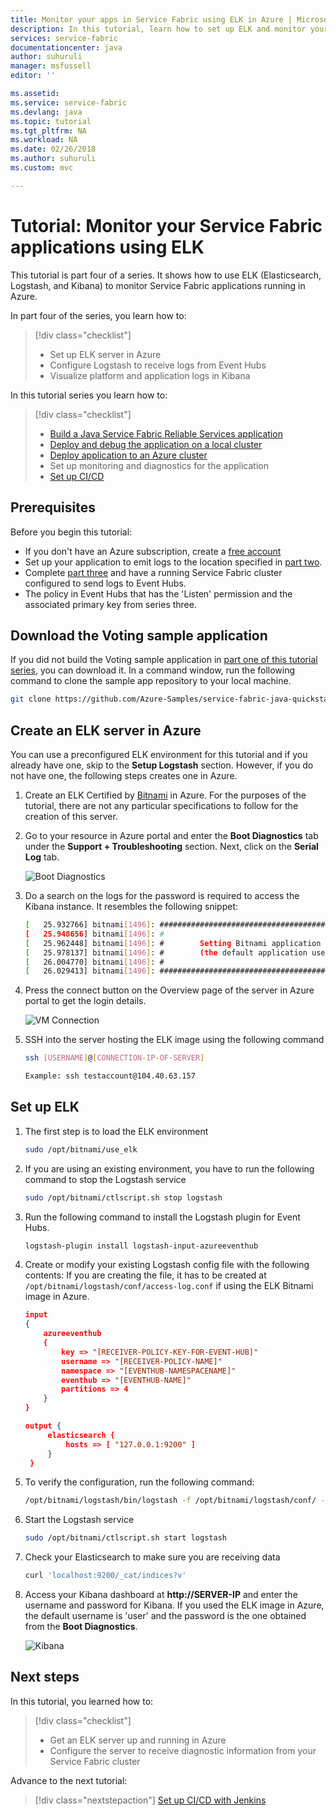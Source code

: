 ```yaml
---
title: Monitor your apps in Service Fabric using ELK in Azure | Microsoft Docs
description: In this tutorial, learn how to set up ELK and monitor your Service Fabric applications.
services: service-fabric
documentationcenter: java
author: suhuruli
manager: msfussell
editor: ''

ms.assetid: 
ms.service: service-fabric
ms.devlang: java
ms.topic: tutorial
ms.tgt_pltfrm: NA
ms.workload: NA
ms.date: 02/26/2018
ms.author: suhuruli
ms.custom: mvc

---
```

# Tutorial: Monitor your Service Fabric applications using ELK

This tutorial is part four of a series. It shows how to use ELK (Elasticsearch, Logstash, and Kibana) to monitor Service Fabric applications running in Azure.

In part four of the series, you learn how to:
> [!div class="checklist"]
> * Set up ELK server in Azure
> * Configure Logstash to receive logs from Event Hubs
> * Visualize platform and application logs in Kibana

In this tutorial series you learn how to:
> [!div class="checklist"]
> * [Build a Java Service Fabric Reliable Services application](service-fabric-tutorial-create-java-app.md)
> * [Deploy and debug the application on a local cluster](service-fabric-tutorial-debug-log-local-cluster.md)
> * [Deploy application to an Azure cluster](service-fabric-tutorial-java-deploy-azure.md)
> * Set up monitoring and diagnostics for the application
> * [Set up CI/CD](service-fabric-tutorial-java-jenkins.md)

## Prerequisites

Before you begin this tutorial:

* If you don't have an Azure subscription, create a [free account](https://azure.microsoft.com/free/?WT.mc_id=A261C142F)
* Set up your application to emit logs to the location specified in [part two](service-fabric-tutorial-debug-log-local-cluster.md).
* Complete [part three](service-fabric-tutorial-java-deploy-azure.md) and have a running Service Fabric cluster configured to send logs to Event Hubs.
* The policy in Event Hubs that has the 'Listen' permission and the associated primary key from series three.

## Download the Voting sample application

If you did not build the Voting sample application in [part one of this tutorial series](service-fabric-tutorial-create-java-app.md), you can download it. In a command window, run the following command to clone the sample app repository to your local machine.

```bash
git clone https://github.com/Azure-Samples/service-fabric-java-quickstart
```

## Create an ELK server in Azure

You can use a preconfigured ELK environment for this tutorial and if you already have one, skip to the **Setup Logstash** section. However, if you do not have one, the following steps creates one in Azure.

1. Create an ELK Certified by [Bitnami](https://ms.portal.azure.com/#create/bitnami.elk4-6) in Azure. For the purposes of the tutorial, there are not any particular specifications to follow for the creation of this server.

2. Go to your resource in Azure portal and enter the **Boot Diagnostics** tab under the **Support + Troubleshooting** section. Next, click on the **Serial Log** tab.

    ![Boot Diagnostics](./media/service-fabric-tutorial-java-elk/bootdiagnostics.png)
3. Do a search on the logs for the password is required to access the Kibana instance. It resembles the following snippet:

    ```bash
    [   25.932766] bitnami[1496]: #########################################################################
    [   25.948656] bitnami[1496]: #                                                                       #
    [   25.962448] bitnami[1496]: #        Setting Bitnami application password to '[PASSWORD]'           #
    [   25.978137] bitnami[1496]: #        (the default application username is 'user')                   #
    [   26.004770] bitnami[1496]: #                                                                       #
    [   26.029413] bitnami[1496]: #########################################################################
    ```

4. Press the connect button on the Overview page of the server in Azure portal to get the login details.

    ![VM Connection](./media/service-fabric-tutorial-java-elk/vmconnection.png)

5. SSH into the server hosting the ELK image using the following command

    ```bash
    ssh [USERNAME]@[CONNECTION-IP-OF-SERVER]

    Example: ssh testaccount@104.40.63.157
    ```

## Set up ELK

1. The first step is to load the ELK environment

    ```bash
    sudo /opt/bitnami/use_elk
    ```

2. If you are using an existing environment, you have to run the following command to stop the Logstash service

    ```bash
    sudo /opt/bitnami/ctlscript.sh stop logstash
    ```

3. Run the following command to install the Logstash plugin for Event Hubs.

    ```bash
    logstash-plugin install logstash-input-azureeventhub
    ```

4. Create or modify your existing Logstash config file with the following contents: If you are creating the file, it has to be created at ```/opt/bitnami/logstash/conf/access-log.conf``` if using the ELK Bitnami image in Azure.

    ```json
    input
    {
        azureeventhub
        {
            key => "[RECEIVER-POLICY-KEY-FOR-EVENT-HUB]"
            username => "[RECEIVER-POLICY-NAME]"
            namespace => "[EVENTHUB-NAMESPACENAME]"
            eventhub => "[EVENTHUB-NAME]"
            partitions => 4
        }
    }

    output {
         elasticsearch {
             hosts => [ "127.0.0.1:9200" ]
         }
     }
    ```

5. To verify the configuration, run the following command:

    ```bash
    /opt/bitnami/logstash/bin/logstash -f /opt/bitnami/logstash/conf/ --config.test_and_exit
    ```

6. Start the Logstash service

    ```bash
    sudo /opt/bitnami/ctlscript.sh start logstash
    ```

7. Check your Elasticsearch to make sure you are receiving data

    ```bash
    curl 'localhost:9200/_cat/indices?v'
    ```

8. Access your Kibana dashboard at **http://SERVER-IP** and enter the username and password for Kibana. If you used the ELK image in Azure, the default username is 'user' and the password is the one obtained from the **Boot Diagnostics**.

    ![Kibana](./media/service-fabric-tutorial-java-elk/kibana.png)

## Next steps

In this tutorial, you learned how to:

> [!div class="checklist"]
> * Get an ELK server up and running in Azure
> * Configure the server to receive diagnostic information from your Service Fabric cluster

Advance to the next tutorial:
> [!div class="nextstepaction"]
> [Set up CI/CD with Jenkins](service-fabric-tutorial-java-jenkins.md)

